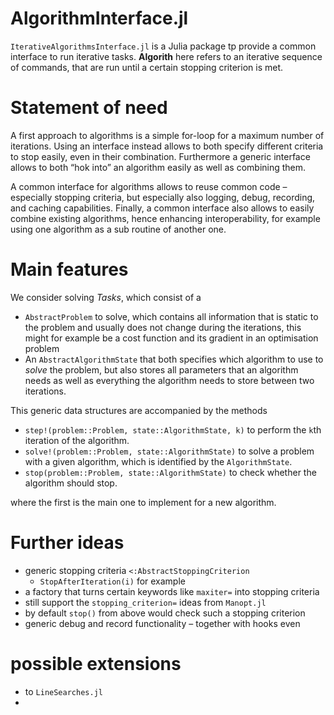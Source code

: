 # AlgorithmInterface.jl

`IterativeAlgorithmsInterface.jl` is a Julia package tp provide a common interface to run iterative tasks. **Algorith** here refers to an iterative sequence of commands, that are run until a certain stopping criterion is met.

# Statement of need

A first approach to algorithms is a simple for-loop for a maximum number of iterations.
Using an interface instead allows to both specify different criteria to stop easily, even in their combination.
Furthermore a generic interface allows to both “hok into” an algorithm easily as well as combining them.

A common interface for algorithms allows to reuse common code – especially stopping criteria, but especially also logging, debug, recording, and caching capabilities. Finally, a common interface also allows to easily combine existing algorithms, hence enhancing interoperability, for example using one algorithm as a sub routine of another one.

# Main features

We consider solving _Tasks_, which consist of a

* `AbstractProblem` to solve, which contains all information that is static to the problem and usually does not change during the iterations, this might for example be a cost function and its gradient in an optimisation problem
* An `AbstractAlgorithmState` that both specifies which algorithm to use to _solve_ the problem, but also stores all parameters that an algorithm needs as well as everything the algorithm needs to store between two iterations.

This generic data structures are accompanied by the methods

* `step!(problem::Problem, state::AlgorithmState, k)` to perform the `k`th iteration of the algorithm.
* `solve!(problem::Problem, state::AlgorithmState)` to solve a problem with a given algorithm, which is identified by the `AlgorithmState`.
* `stop(problem::Problem, state::AlgorithmState)` to check whether the algorithm should stop.

where the first is the main one to implement for a new algorithm.

# Further ideas

* generic stopping criteria `<:AbstractStoppingCriterion`
  * `StopAfterIteration(i)` for example
* a factory that turns certain keywords like `maxiter=` into stopping criteria
* still support the `stopping_criterion=` ideas from `Manopt.jl`
* by default `stop()` from above would check such a stopping criterion
* generic debug and record functionality – together with hooks even

# possible extensions

* to `LineSearches.jl`
*
